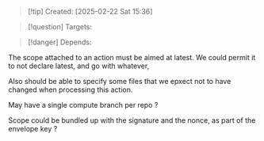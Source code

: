 
>[!tip] Created: [2025-02-22 Sat 15:36]

>[!question] Targets: 

>[!danger] Depends: 

The scope attached to an action must be aimed at latest.  We could permit it to not declare latest, and go with whatever, 

Also should be able to specify some files that we epxect not to have changed when processing this action.

May have a single compute branch per repo ?

Scope could be bundled up with the signature and the nonce, as part of the envelope key ?